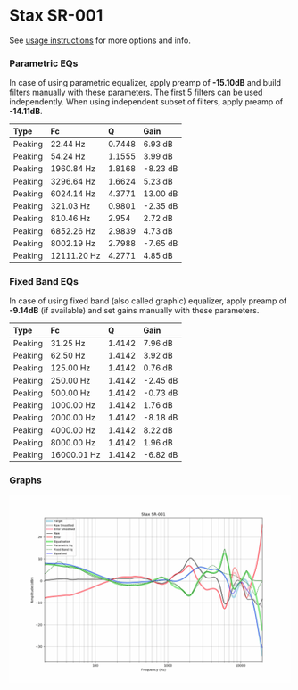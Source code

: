 # Stax SR-001
See [usage instructions](https://github.com/jaakkopasanen/AutoEq#usage) for more options and info.

### Parametric EQs
In case of using parametric equalizer, apply preamp of **-15.10dB** and build filters manually
with these parameters. The first 5 filters can be used independently.
When using independent subset of filters, apply preamp of **-14.11dB**.

| Type    | Fc          |      Q | Gain     |
|:--------|:------------|:-------|:---------|
| Peaking | 22.44 Hz    | 0.7448 | 6.93 dB  |
| Peaking | 54.24 Hz    | 1.1555 | 3.99 dB  |
| Peaking | 1960.84 Hz  | 1.8168 | -8.23 dB |
| Peaking | 3296.64 Hz  | 1.6624 | 5.23 dB  |
| Peaking | 6024.14 Hz  | 4.3771 | 13.00 dB |
| Peaking | 321.03 Hz   | 0.9801 | -2.35 dB |
| Peaking | 810.46 Hz   | 2.954  | 2.72 dB  |
| Peaking | 6852.26 Hz  | 2.9839 | 4.73 dB  |
| Peaking | 8002.19 Hz  | 2.7988 | -7.65 dB |
| Peaking | 12111.20 Hz | 4.2771 | 4.85 dB  |

### Fixed Band EQs
In case of using fixed band (also called graphic) equalizer, apply preamp of **-9.14dB**
(if available) and set gains manually with these parameters.

| Type    | Fc          |      Q | Gain     |
|:--------|:------------|:-------|:---------|
| Peaking | 31.25 Hz    | 1.4142 | 7.96 dB  |
| Peaking | 62.50 Hz    | 1.4142 | 3.92 dB  |
| Peaking | 125.00 Hz   | 1.4142 | 0.76 dB  |
| Peaking | 250.00 Hz   | 1.4142 | -2.45 dB |
| Peaking | 500.00 Hz   | 1.4142 | -0.73 dB |
| Peaking | 1000.00 Hz  | 1.4142 | 1.76 dB  |
| Peaking | 2000.00 Hz  | 1.4142 | -8.18 dB |
| Peaking | 4000.00 Hz  | 1.4142 | 8.22 dB  |
| Peaking | 8000.00 Hz  | 1.4142 | 1.96 dB  |
| Peaking | 16000.01 Hz | 1.4142 | -6.82 dB |

### Graphs
![](./Stax%20SR-001.png)